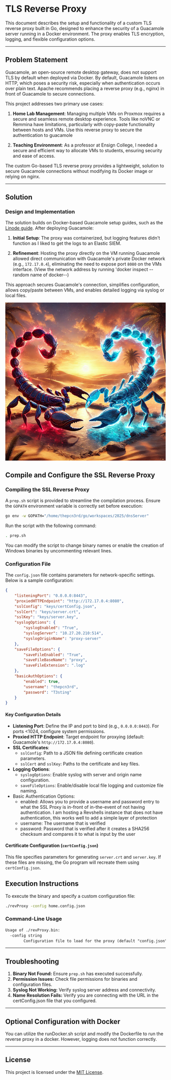 # TLS Reverse Proxy

This document describes the setup and functionality of a custom TLS reverse proxy built in Go, designed to enhance the security of a Guacamole server running in a Docker environment. The proxy enables TLS encryption, logging, and flexible configuration options.

---

## Problem Statement

Guacamole, an open-source remote desktop gateway, does not support TLS by default when deployed via Docker. By default, Guacamole listens on HTTP, which poses a security risk, especially when authentication occurs over plain text. Apache recommends placing a reverse proxy (e.g., nginx) in front of Guacamole to secure connections.

This project addresses two primary use cases:

1. **Home Lab Management**: Managing multiple VMs on Proxmox requires a secure and seamless remote desktop experience. Tools like noVNC or Remmina have limitations, particularly with copy-paste functionality between hosts and VMs.  Use this reverse proxy to secure the authentication to guacamole
    
2. **Teaching Environment**: As a professor at Ensign College, I needed a secure and efficient way to allocate VMs to students, ensuring security and ease of access.
    

The custom Go-based TLS reverse proxy provides a lightweight, solution to secure Guacamole connections without modifying its Docker image or relying on nginx.

---
## Solution

### Design and Implementation

The solution builds on Docker-based Guacamole setup guides, such as the [Linode guide](https://www.linode.com/docs/guides/installing-apache-guacamole-through-docker/). After deploying Guacamole:

1. **Initial Setup**: The proxy was containerized, but logging features didn't function as I liked to get the logs to an Elastic SIEM.
    
2. **Refinement**: Hosting the proxy directly on the VM running Guacamole allowed direct communication with Guacamole's private Docker network (e.g., `172.17.0.4`), eliminating the need to expose port `8080` on the VMs interface. (View the network address by running 'docker inspect --random name of docker--)
    

This approach secures Guacamole's connection, simplifies configuration, allows copy/paste between VMs, and enables detailed logging via syslog or local files.

![Scorpion Fight](/picts/scorpionFight.png)

## Compile and Configure the SSL Reverse Proxy

### Compiling the SSL Reverse Proxy

A `prep.sh` script is provided to streamline the compilation process. Ensure the `GOPATH` environment variable is correctly set before execution:

```bash
go env -w GOPATH="/home/thepcn3rd/go/workspaces/2025/dnsServer"
```

Run the script with the following command:

```bash
. prep.sh
```

You can modify the script to change binary names or enable the creation of Windows binaries by uncommenting relevant lines.

### Configuration File

The `config.json` file contains parameters for network-specific settings. Below is a sample configuration:

```json
{
	"listeningPort": "0.0.0.0:8443",
	"proxiedHTTPEndpoint": "http://172.17.0.4:8080",
	"sslConfig": "keys/certConfig.json",
	"sslCert": "keys/server.crt",
	"sslKey": "keys/server.key",
	"syslogOptions": {
		"syslogEnabled": "True",
		"syslogServer": "10.27.20.210:514",
		"syslogOriginName": "proxy-server"
	},
	"saveFileOptions": {
		"saveFileEnabled": "True",
		"saveFileBaseName": "proxy",
		"saveFileExtension": ".log"
	},
	"basicAuthOptions": {
        "enabled": true,
        "username": "thepcn3rd",
        "password": "T3sting"
    }
}
```

#### Key Configuration Details

- **Listening Port**: Define the IP and port to bind (e.g., `0.0.0.0:8443`). For ports <1024, configure system permissions.
- **Proxied HTTP Endpoint**: Target endpoint for proxying (default: Guacamole's `http://172.17.0.4:8080`).
- **SSL Certificates**:
    - `sslConfig`: Path to a JSON file defining certificate creation parameters.
    - `sslCert` and `sslKey`: Paths to the certificate and key files.
- **Logging Options**:
    - `syslogOptions`: Enable syslog with server and origin name configuration.
    - `saveFileOptions`: Enable/disable local file logging and customize file naming.
- Basic Authentication Options:
	- enabled: Allows you to provide a username and password entry to what the SSL Proxy is in-front of in-the-event of not having authentication.  I am hosting a Revshells instance that does not have authentication, this works well to add a simple layer of protection
	- username: The username that is verified
	- password: Password that is verified after it creates a SHA256 checksum and compares it to what is input by the user

#### Certificate Configuration (`certConfig.json`)
This file specifies parameters for generating `server.crt` and `server.key`. If these files are missing, the Go program will recreate them using `certConfig.json`.

## Execution Instructions

To execute the binary and specify a custom configuration file:

```bash
./revProxy -config home.config.json
```

### Command-Line Usage

```txt
Usage of ./revProxy.bin:
  -config string
    	Configuration file to load for the proxy (default "config.json")
```

---

## Troubleshooting

1. **Binary Not Found:** Ensure `prep.sh` has executed successfully.
2. **Permission Issues:** Check file permissions for binaries and configuration files.
3. **Syslog Not Working:** Verify syslog server address and connectivity.
4. **Name Resolution Fails:** Verify you are connecting with the URL in the certConfig.json file that you configured.

---

## Optional Configuration with Docker
You can utilize the runDocker.sh script and modify the Dockerfile to run the reverse proxy in a docker.  However, logging does not function correctly.

---

## License

This project is licensed under the [MIT License](/LICENSE.md).

